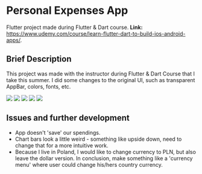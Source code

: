 # Personal Expenses App

Flutter project made during Flutter &amp; Dart course. **Link:** https://www.udemy.com/course/learn-flutter-dart-to-build-ios-android-apps/.

## Brief Description

This project was made with the instructor during Flutter &amp; Dart Course that I take this summer. I did some changes to the original UI, such as transparent AppBar, colors, fonts, etc. 

![](images\sc1.jpg)
![](images\sc2.jpg)
![](images\sc3.jpg)
![](images\sc4.jpg)
![](images\sc5.jpg)

## Issues and further development
 
 * App doesn't 'save' our spendings.
 * Chart bars look a little weird - something like upside down, need to change that for a more intuitive work.
 * Because I live in Poland, I would like to change currency to PLN, but also leave the dollar version. In conclusion, make something like a 'currency menu' where user could change his/hers country currency.
